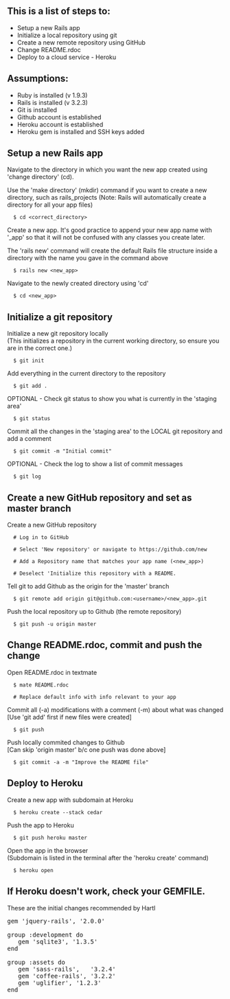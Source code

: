## This is a list of steps to:
  * Setup a new Rails app  
  * Initialize a local repository using git  
  * Create a new remote repository using GitHub  
  * Change README.rdoc  
  * Deploy to a cloud service - Heroku  

## Assumptions: 
  * Ruby is installed (v 1.9.3)  
  * Rails is installed (v 3.2.3)  
  * Git is installed  
  * Github account is established  
  * Heroku account is established  
  * Heroku gem is installed and SSH keys added  


## Setup a new Rails app 

   Navigate to the directory in which you want the
    new app created using 'change directory' (cd).   
     
   Use the 'make directory' (mkdir) command if you
    want to create a new directory, such as rails_projects
    (Note: Rails will automatically create a directory
    for all your app files)  

      $ cd <correct_directory>  

   Create a new app. It's good practice to append your
    new app name with '_app' so that it will not be confused
    with any classes you create later.   
      
   The 'rails new' command will create the default Rails
    file structure inside a directory with the name you
    gave in the command above

      $ rails new <new_app> 

   Navigate to the newly created directory using 'cd' 
                                                                    
      $ cd <new_app> 
                               
                              

         
## Initialize a git repository ##

   Initialize a new git repository locally    
    (This initializes a repository in the current
    working directory, so ensure you are in the correct one.)

      $ git init  

   Add everything in the current directory to the repository 
                                                       
      $ git add .   
              
   OPTIONAL - Check git status to show you what is currently
    in the 'staging area'
                                      
      $ git status 

   Commit all the changes in the 'staging area' to
    the LOCAL git repository and add a comment

      $ git commit -m "Initial commit" 

   OPTIONAL - Check the log to show a list of commit messages

      $ git log                                               
  



## Create a new GitHub repository and set as master branch ##

   Create a new GitHub repository
      
      # Log in to GitHub 

      # Select 'New repository' or navigate to https://github.com/new

      # Add a Repository name that matches your app name (<new_app>) 

      # Deselect 'Initialize this repository with a README.

   Tell git to add Github as the origin for the 'master' branch   
                    
      $ git remote add origin git@github.com:<username>/<new_app>.git           

   Push the local repository up to Github (the remote repository)                               

      $ git push -u origin master 
  



## Change README.rdoc, commit and push the change ##

   Open README.rdoc in textmate

      $ mate README.rdoc      
                                          
      # Replace default info with info relevant to your app

   Commit all (-a) modifications with a comment (-m)
    about what was changed     
    [Use 'git add' first if new
    files were created]

      $ git push                                      

  Push locally commited changes to Github    
   [Can skip 'origin master' b/c one push was done above]

      $ git commit -a -m "Improve the README file"  
  



## Deploy to Heroku ##

   Create a new app with subdomain at Heroku

      $ heroku create --stack cedar  

   Push the app to Heroku

      $ git push heroku master  

   Open the app in the browser   
    (Subdomain is listed in the terminal
    after the 'heroku create' command)           

      $ heroku open     
                 
  
## If Heroku doesn't work, check your GEMFILE.

These are the initial changes recommended by Hartl

<pre>
gem 'jquery-rails', '2.0.0'

group :development do
   gem 'sqlite3', '1.3.5'
end

group :assets do
   gem 'sass-rails',   '3.2.4'
   gem 'coffee-rails', '3.2.2'
   gem 'uglifier', '1.2.3'
end
</pre>